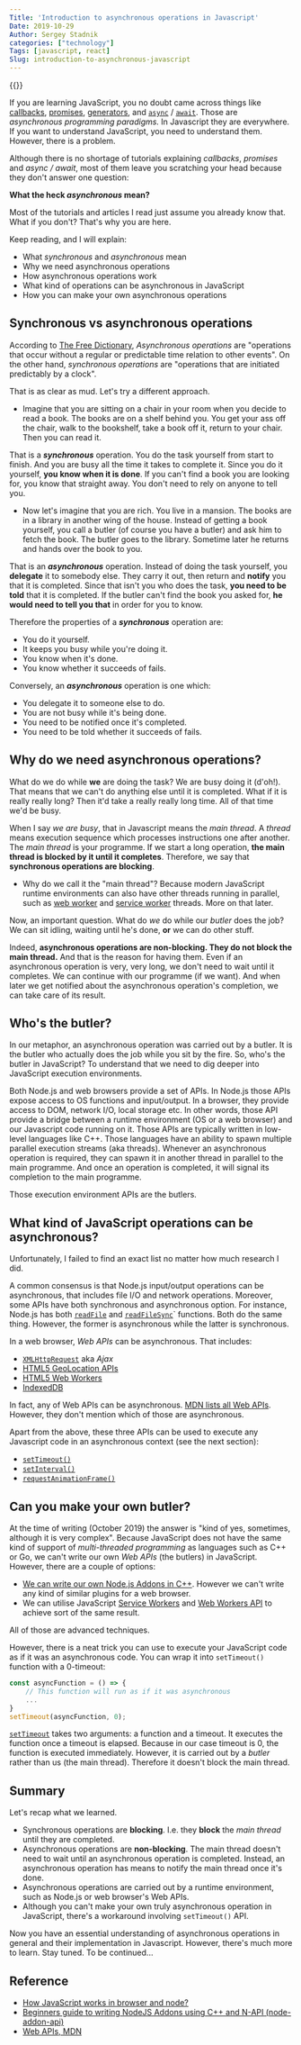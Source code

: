 ```yaml
---
Title: 'Introduction to asynchronous operations in Javascript'
Date: 2019-10-29
Author: Sergey Stadnik
categories: ["technology"]
Tags: [javascript, react]
Slug: introduction-to-asynchronous-javascript
---
```


{{<responsive-figure src="synchronous-asynchronous.jpg" width="640" alt="Synchronous / Asynchronous">}}

If you are learning JavaScript, you no doubt came across things like [callbacks](https://codeburst.io/javascript-what-the-heck-is-a-callback-aba4da2deced), [promises](https://developer.mozilla.org/en-US/docs/Web/JavaScript/Reference/Global_Objects/Promise), [generators](https://medium.com/dailyjs/a-simple-guide-to-understanding-javascript-es6-generators-d1c350551950), and [`async`](https://developer.mozilla.org/en-US/docs/Web/JavaScript/Reference/Statements/async_function) / [`await`](https://developer.mozilla.org/en-US/docs/Web/JavaScript/Reference/Operators/await). Those are *asynchronous programming paradigms.* In Javascript they are everywhere. If you want to understand JavaScript, you need to understand them. However, there is a problem.

Although there is no shortage of tutorials explaining *callbacks*, *promises* and *async / await*, most of them leave you scratching your head because they don't answer one question:

**What the heck *asynchronous* mean?**

Most of the tutorials and articles I read just assume you already know that. What if you don't? That's why you are here.

Keep reading, and I will explain:

- What *synchronous* and *asynchronous* mean
- Why we need asynchronous operations
- How asynchronous operations work
- What kind of operations can be asynchronous in JavaScript
- How you can make your own asynchronous operations

<!--more-->

## Synchronous vs asynchronous operations

According to [The Free Dictionary](https://www.thefreedictionary.com/asynchronous+operation), *Asynchronous operations* are "operations that occur without a regular or predictable time relation to other events". On the other hand, *synchronous operations* are "operations that are initiated predictably by a clock".

That is as clear as mud. Let's try a different approach.

- Imagine that you are sitting on a chair in your room when you decide to read a book. The books are on a shelf behind you. You get your ass off the chair, walk to the bookshelf, take a book off it, return to your chair. Then you can read it.

That is a ***synchronous*** operation. You do the task yourself from start to finish. And you are busy all the time it takes to complete it. Since you do it yourself, **you know when it is done**. If you can't find a book you are looking for, you know that straight away. You don't need to rely on anyone to tell you.

- Now let's imagine that you are rich. You live in a mansion. The books are in a library in another wing of the house. Instead of getting a book yourself, you call a butler (of course you have a butler) and ask him to fetch the book. The butler goes to the library. Sometime later he returns and hands over the book to you.

That is an ***asynchronous*** operation. Instead of doing the task yourself, you **delegate** it to somebody else. They carry it out, then return and **notify** you that it is completed. Since that isn't you who does the task, **you need to be told** that it is completed. If the butler can't find the book you asked for, **he would need to tell you that** in order for you to know.

Therefore the properties of a ***synchronous*** operation are:

- You do it yourself.
- It keeps you busy while you're doing it.
- You know when it's done.
- You know whether it succeeds of fails.

Conversely, an ***asynchronous*** operation is one which:

- You delegate it to someone else to do.
- You are not busy while it's being done.
- You need to be notified once it's completed.
- You need to be told whether it succeeds of fails.

## Why do we need asynchronous operations?

What do we do while **we** are doing the task? We are busy doing it (d'oh!). That means that we can't do anything else until it is completed. What if it is really really long? Then it'd take a really really long time. All of that time we'd be busy.

When I say *we are busy*, that in Javascript means the *main thread*. A *thread* means execution sequence which processes instructions one after another. The *main thread* is your programme. If we start a long operation, **the main thread is blocked by it until it completes**. Therefore, we say that **synchronous operations are blocking**.

- Why do we call it the "main thread"? Because modern JavaScript runtime environments can also have other threads running in parallel, such as [web worker](https://developer.mozilla.org/en-US/docs/Web/API/Web_Workers_API/Using_web_workers) and [service worker](https://developer.mozilla.org/en-US/docs/Web/API/Web_Workers_API/Using_web_workers) threads. More on that later.

Now, an important question. What do *we* do while our *butler* does the job? We can sit idling, waiting until he's done, **or** we can do other stuff.

Indeed, **asynchronous operations are non-blocking. They do not block the main thread.** And that is the reason for having them. Even if an asynchronous operation is very, very long, we don't need to wait until it completes. We can continue with our programme (if we want). And when later we get notified about the asynchronous operation's completion, we can take care of its result.

## Who's the butler?

In our metaphor, an asynchronous operation was carried out by a butler. It is the butler who actually does the job while you sit by the fire. So, who's the butler in JavaScript? To understand that we need to dig deeper into JavaScript execution environments.

Both Node.js and web browsers provide a set of APIs. In Node.js those APIs expose access to OS functions and input/output. In a browser, they provide access to DOM, network I/O, local storage etc. In other words, those API provide a bridge between a runtime environment (OS or a web browser) and our Javascript code running on it. Those APIs are typically written in low-level languages like C++. Those languages have an ability to spawn multiple parallel execution streams (aka threads). Whenever an asynchronous operation is required, they can spawn it in another thread in parallel to the main programme. And once an operation is completed, it will signal its completion to the main programme.

Those execution environment APIs are the butlers.

## What kind of JavaScript operations can be asynchronous?

Unfortunately, I failed to find an exact list no matter how much research I did.

A common consensus is that Node.js input/output operations can be asynchronous, that includes file I/O and network operations. Moreover, some APIs have both synchronous and asynchronous option. For instance, Node.js has both [`readFile`](https://nodejs.org/dist/latest-v12.x/docs/api/fs.html#fs_fs_readfile_path_options_callback) and [`readFileSync`](https://nodejs.org/dist/latest-v12.x/docs/api/fs.html#fs_fs_readfilesync_path_options)` functions. Both do the same thing. However, the former is asynchronous while the latter is synchronous.

In a web browser, *Web APIs* can be asynchronous. That includes:

- [`XMLHttpRequest`](https://developer.mozilla.org/en-US/docs/Web/API/XMLHttpRequest) aka *Ajax*
- [HTML5 GeoLocation APIs](https://developer.mozilla.org/en-US/docs/Web/API/Geolocation_API)
- [HTML5 Web Workers](https://developer.mozilla.org/en-US/docs/Web/API/Web_Workers_API/Using_web_workers)
- [IndexedDB](https://developer.mozilla.org/en-US/docs/Web/API/IndexedDB_API)

In fact, any of Web APIs can be asynchronous. [MDN lists all Web APIs](https://developer.mozilla.org/en-US/docs/Web/API). However, they don't mention which of those are asynchronous.

Apart from the above, these three APIs can be used to execute any Javascript code in an asynchronous context (see the next section):

- [`setTimeout()`](https://developer.mozilla.org/en-US/docs/Web/API/WindowOrWorkerGlobalScope/setTimeout)
- [`setInterval()`](https://developer.mozilla.org/en-US/docs/Web/API/WindowOrWorkerGlobalScope/setInterval)
- [`requestAnimationFrame()`](https://developer.mozilla.org/en-US/docs/Web/API/window/requestAnimationFrame)

## Can you make your own butler?

At the time of writing (October 2019) the answer is "kind of yes, sometimes, although it is very complex". Because JavaScript does not have the same kind of support of *multi-threaded programming* as languages such as C++ or Go, we can't write our own *Web APIs* (the butlers) in JavaScript. However, there are a couple of options:

- [We can write our own Node.js Addons in C++](https://medium.com/@atulanand94/beginners-guide-to-writing-nodejs-addons-using-c-and-n-api-node-addon-api-9b3b718a9a7f). However we can't write any kind of similar plugins for a web browser.
- We can utilise JavaScript [Service Workers](https://developer.mozilla.org/en-US/docs/Web/API/Service_Worker_API) and [Web Workers API](https://developer.mozilla.org/en-US/docs/Web/API/Web_Workers_API/Using_web_workers) to achieve sort of the same result.

All of those are advanced techniques.

However, there is a neat trick you can use to execute your JavaScript code as if it was an asynchronous code. You can wrap it into `setTimeout()` function with a 0-timeout:

```js
const asyncFunction = () => {
    // This function will run as if it was asynchronous
    ...
}
setTimeout(asyncFunction, 0);
```

[`setTimeout`](https://www.notion.so/ozmoroz/Draft-Async-Await-b4932e6a703c4dfd8b1c996f11f6b3de#d418af93ed7b4330a9f081e6465757f1) takes two arguments: a function and a timeout. It executes the function once a timeout is elapsed. Because in our case timeout is 0, the function is executed immediately. However, it is carried out by a *butler* rather than us (the main thread). Therefore it doesn't block the main thread.

## Summary

Let's recap what we learned.

- Synchronous operations are **blocking**. I.e. they **block** the *main thread* until they are completed.
- Asynchronous operations are **non-blocking**. The main thread doesn't need to wait until an asynchronous operation is completed. Instead, an asynchronous operation has means to notify the main thread once it's done.
- Asynchronous operations are carried out by a runtime environment, such as Node.js or web browser's Web APIs.
- Although you can't make your own truly asynchronous operation in JavaScript, there's a workaround involving `setTimeout()` API.

Now you have an essential understanding of asynchronous operations in general and their implementation in Javascript. However, there's much more to learn. Stay tuned. To be continued...

## Reference

- [How JavaScript works in browser and node?](https://itnext.io/how-javascript-works-in-browser-and-node-ab7d0d09ac2f)
- [Beginners guide to writing NodeJS Addons using C++ and N-API (node-addon-api)](https://medium.com/@atulanand94/beginners-guide-to-writing-nodejs-addons-using-c-and-n-api-node-addon-api-9b3b718a9a7f)
- [Web APIs, MDN](https://developer.mozilla.org/en-US/docs/Web/API)
